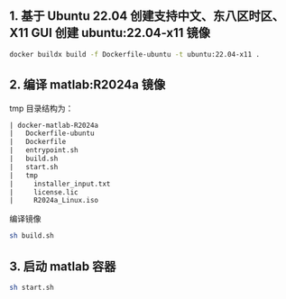 
## 1. 基于 Ubuntu 22.04 创建支持中文、东八区时区、X11 GUI 创建 ubuntu:22.04-x11 镜像

```bash
docker buildx build -f Dockerfile-ubuntu -t ubuntu:22.04-x11 .
```

## 2. 编译 matlab:R2024a 镜像

tmp 目录结构为：

```txt
| docker-matlab-R2024a
|   Dockerfile-ubuntu
|   Dockerfile
|   entrypoint.sh
|   build.sh
|   start.sh
|   tmp
|     installer_input.txt
|     license.lic
|     R2024a_Linux.iso
```

编译镜像

```bash
sh build.sh
```

## 3. 启动 matlab 容器

```bash
sh start.sh
```

